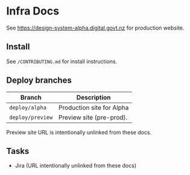 # Infra Docs

See https://design-system-alpha.digital.govt.nz for production website.

## Install

See `/CONTRIBUTING.md` for install instructions.

## Deploy branches

| Branch           | Description               |
| ---------------- | ------------------------- |
| `deploy/alpha`   | Production site for Alpha |
| `deploy/preview` | Preview site (pre-prod).  |

Preview site URL is intentionally unlinked from these docs.

## Tasks

* Jira (URL intentionally unlinked from these docs)
